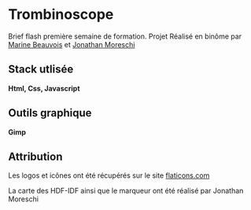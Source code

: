 # Trombinoscope
Brief flash première semaine de formation.
Projet Réalisé en binôme par [Marine Beauvois](https://github.com/mbeauvois) et [Jonathan Moreschi](https://github.com/Eromnoj)

## Stack utlisée
**Html, Css, Javascript**

## Outils graphique
 **Gimp**


## Attribution
Les logos et icônes ont été récupérés sur le site [flaticons.com](https://flaticons.com)

La carte des HDF-IDF ainsi que le marqueur ont été réalisé par Jonathan Moreschi